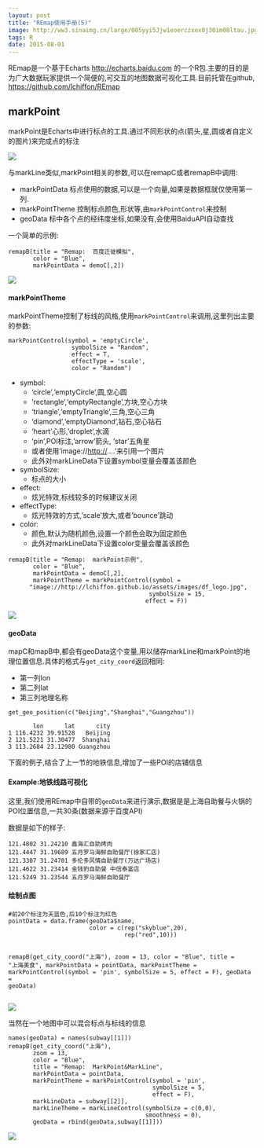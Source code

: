 ```yaml
---
layout: post
title: "REmap使用手册(5)"
image: http://ww3.sinaimg.cn/large/005yyi5Jjw1eoerczxex0j30im08ltau.jpg
tags: R
date: 2015-08-01
---
```






<p>REmap是一个基于Echarts <a href="http://echarts.baidu.com" class="uri">http://echarts.baidu.com</a> 的一个R包.主要的目的是为广大数据玩家提供一个简便的,可交互的地图数据可视化工具.目前托管在github, <a href="https://github.com/lchiffon/REmap" class="uri">https://github.com/lchiffon/REmap</a></p>
<div id="markpoint" class="section level2">
<h2>markPoint</h2>
<p>markPoint是Echarts中进行标点的工具.通过不同形状的点(箭头,星,圆或者自定义的图片)来完成点的标注</p>
<img src="http://7xr5em.com1.z0.glb.clouddn.com/25.png"><br/>
<p>与markLine类似,markPoint相关的参数,可以在remapC或者remapB中调用:</p>
<ul>
<li>markPointData 标点使用的数据,可以是一个向量,如果是数据框就仅使用第一列.</li>
<li>markPointTheme 控制标点颜色,形状等,由<code>markPointControl</code>来控制</li>
<li>geoData 标中各个点的经纬度坐标,如果没有,会使用BaiduAPI自动查找</li>
</ul>
<p>一个简单的示例:</p>
<pre class="r"><code>remapB(title = &quot;Remap:  百度迁徙模拟&quot;,
       color = &quot;Blue&quot;,
       markPointData = demoC[,2])</code></pre>
<img src="http://7xr5em.com1.z0.glb.clouddn.com/25.png"><br/>
<div id="markpointtheme" class="section level4">
<h4>markPointTheme</h4>
<p>markPointTheme控制了标线的风格,使用<code>markPointControl</code>来调用,这里列出主要的参数:</p>
<pre class="r"><code>markPointControl(symbol = 'emptyCircle',
                  symbolSize = &quot;Random&quot;,
                  effect = T,
                  effectType = 'scale',
                  color = &quot;Random&quot;)</code></pre>
<ul>
<li>symbol:
<ul>
<li>‘circle’,‘emptyCircle’,圆,空心圆</li>
<li>‘rectangle’,‘emptyRectangle’,方块,空心方块</li>
<li>‘triangle’,‘emptyTriangle’,三角,空心三角</li>
<li>‘diamond’,‘emptyDiamond’,钻石,空心钻石</li>
<li>‘heart’心形,’droplet’,水滴</li>
<li>‘pin’,POI标注,’arrow’箭头, ’star’五角星</li>
<li>或者使用’image://<a href="http://" class="uri">http://</a>….’来引用一个图片</li>
<li>此外对markLineData下设置symbol变量会覆盖该颜色</li>
</ul></li>
<li>symbolSize:
<ul>
<li>标点的大小</li>
</ul></li>
<li>effect:
<ul>
<li>炫光特效,标线较多的时候建议关闭</li>
</ul></li>
<li>effectType:
<ul>
<li>炫光特效的方式,’scale’放大,或者’bounce’跳动</li>
</ul></li>
<li>color:
<ul>
<li>颜色,默认为随机颜色,设置一个颜色会取为固定颜色</li>
<li>此外对markLineData下设置color变量会覆盖该颜色</li>
</ul></li>
</ul>
<pre class="r"><code>remapB(title = &quot;Remap:  markPoint示例&quot;,
       color = &quot;Blue&quot;,
       markPointData = demoC[,2],
       markPointTheme = markPointControl(symbol =
      &quot;image://http://lchiffon.github.io/assets/images/df_logo.jpg&quot;,
                                        symbolSize = 15,
                                       effect = F))</code></pre>
<img src="http://7xr5em.com1.z0.glb.clouddn.com/27.png"><br/>
</div>
<div id="geodata" class="section level4">
<h4>geoData</h4>
<p>mapC和mapB中,都会有geoData这个变量,用以储存markLine和markPoint的地理位置信息.具体的格式与<code>get_city_coord</code>返回相同:</p>
<ul>
<li>第一列lon</li>
<li>第二列lat</li>
<li>第三列地理名称</li>
</ul>
<pre class="r"><code>get_geo_position(c(&quot;Beijing&quot;,&quot;Shanghai&quot;,&quot;Guangzhou&quot;))</code></pre>
<pre class="r"><code>       lon      lat      city
1 116.4232 39.91528   Beijing
2 121.5221 31.30477  Shanghai
3 113.2684 23.12980 Guangzhou</code></pre>
<p>下面的例子,结合了上一节的地铁信息,增加了一些POI的店铺信息</p>
</div>
<div id="example" class="section level4">
<h4>Example:地铁线路可视化</h4>
<p>这里,我们使用REmap中自带的<code>geoData</code>来进行演示,数据是是上海自助餐与火锅的POI位置信息,一共30条(数据来源于百度API)</p>
<p>数据是如下的样子:</p>
<pre class="r"><code>121.4802 31.24210 鑫海汇自助烤肉
121.4447 31.19689 五月罗马海鲜自助餐厅(徐家汇店)
121.3307 31.24701 多伦多风情自助餐厅(万达广场店)
121.4622 31.23414 金钱豹自助餐 中信泰富店
121.5249 31.23544 五月罗马海鲜自助餐厅</code></pre>
</div>
<div class="section level4">
<h4>绘制点图</h4>
<pre class="r"><code>#前20个标注为天蓝色,后10个标注为红色
pointData = data.frame(geoData$name,
                       color = c(rep(&quot;skyblue&quot;,20),
                                 rep(&quot;red&quot;,10)))



remapB(get_city_coord(&quot;上海&quot;),
       zoom = 13,
       color = &quot;Blue&quot;,
       title = &quot;上海美食&quot;,
       markPointData = pointData,
       markPointTheme = markPointControl(symbol = 'pin',
                                         symbolSize = 5,
                                         effect = F),
       geoData = geoData)</code></pre>
<img src="http://7xr5em.com1.z0.glb.clouddn.com/28.png"><br/>
<p>当然在一个地图中可以混合标点与标线的信息</p>
<pre class="r"><code>names(geoData) = names(subway[[1]])
remapB(get_city_coord(&quot;上海&quot;),
       zoom = 13,
       color = &quot;Blue&quot;,
       title = &quot;Remap:  MarkPoint&amp;MarkLine&quot;,
       markPointData = pointData,
       markPointTheme = markPointControl(symbol = 'pin',
                                         symbolSize = 5,
                                         effect = F),
       markLineData = subway[[2]],
       markLineTheme = markLineControl(symbolSize = c(0,0),
                                       smoothness = 0),
       geoData = rbind(geoData,subway[[1]]))</code></pre>
<img src="http://7xr5em.com1.z0.glb.clouddn.com/29.png"><br/>
</div>
</div>
